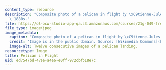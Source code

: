 ```yaml
---
content_type: resource
description: "Composite photo of a pelican in flight by \xC9tienne-Jules Marey, c.\
  \ 1880s."
file: https://ol-ocw-studio-app-qa.s3.amazonaws.com/courses/21g-049-french-photography-spring-2017/ed7547bd47eea4e6e0ff972cbfb18e7c_7.Research_Pelican.jpg
file_type: image/jpeg
image_metadata:
  caption: "Composite photo of a pelican in flight by \xC9tienne-Jules Marey, c. 1880s."
  credit: 'Image is in the public domain. Source: [Wikimedia Commons](https://commons.wikimedia.org/wiki/File:Marey_-_birds.jpg).'
  image-alt: Twelve consecutive images of a pelican landing.
resourcetype: Image
title: Pelican in Flight
uid: ed7547bd-47ee-a4e6-e0ff-972cbfb18e7c
---
```

